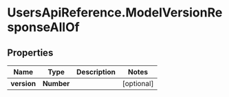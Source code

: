 # UsersApiReference.ModelVersionResponseAllOf

## Properties

Name | Type | Description | Notes
------------ | ------------- | ------------- | -------------
**version** | **Number** |  | [optional] 


